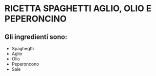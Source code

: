# RICETTA SPAGHETTI AGLIO, OLIO E PEPERONCINO
## Gli ingredienti sono:
* Spaghegtti
* Aglio
* Olio
* Peperoncono
* Sale
